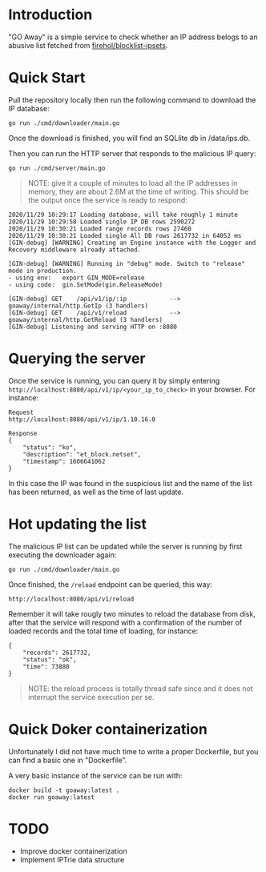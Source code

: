 # Introduction

"GO Away" is a simple service to check whether an IP address belogs to an abusive list fetched from [firehol/blocklist-ipsets](https://github.com/firehol/blocklist-ipsets).

# Quick Start

Pull the repository locally then run the following command to download the IP database:

`go run ./cmd/downloader/main.go`

Once the download is finished, you will find an SQLlite db in /data/ips.db.

Then you can run the HTTP server that responds to the malicious IP query:

`go run ./cmd/server/main.go`

> NOTE: give it a couple of minutes to load all the IP addresses in memory, they are about 2.6M at the time of writing. This should be the output once the service is ready to respond:

    2020/11/29 10:29:17 Loading database, will take roughly 1 minute
    2020/11/29 10:29:58 Loaded single IP DB rows 2590272
    2020/11/29 10:30:21 Loaded range records rows 27460 
    2020/11/29 10:30:21 Loaded single All DB rows 2617732 in 64052 ms
    [GIN-debug] [WARNING] Creating an Engine instance with the Logger and Recovery middleware already attached.

    [GIN-debug] [WARNING] Running in "debug" mode. Switch to "release" mode in production.
    - using env:   export GIN_MODE=release
    - using code:  gin.SetMode(gin.ReleaseMode)

    [GIN-debug] GET    /api/v1/ip/:ip            --> goaway/internal/http.GetIp (3 handlers)
    [GIN-debug] GET    /api/v1/reload            --> goaway/internal/http.GetReload (3 handlers)
    [GIN-debug] Listening and serving HTTP on :8080


# Querying the server

Once the service is running, you can query it by simply entering `http://localhost:8080/api/v1/ip/<your_ip_to_check>` in your browser. For instance:

    Request
    http://localhost:8080/api/v1/ip/1.10.16.0

    Response
    {
        "status": "ko",
        "description": "et_block.netset",
        "timestamp": 1606641062
    }

In this case the IP was found in the suspicious list and the name of the list has been returned, as well as the time of last update.

# Hot updating the list

The malicious IP list can be updated while the server is running by first executing the downloader again:

    go run ./cmd/downloader/main.go

Once finished, the `/reload` endpoint can be queried, this way:

    http://localhost:8080/api/v1/reload

Remember it will take rougly two minutes to reload the database from disk, after that the service will respond with a confirmation of the number of loaded records and the total time of loading, for instance:

    {
        "records": 2617732,
        "status": "ok",
        "time": 73880
    }

> NOTE: the reload process is totally thread safe since and it does not interrupt the service execution per se.

# Quick Doker containerization

Unfortunately I did not have much time to write a proper Dockerfile, but you can find a basic one in "Dockerfile".

A very basic instance of the service can be run with:

    docker build -t goaway:latest .
    docker run goaway:latest

# TODO

- Improve docker containerization
- Implement IPTrie data structure